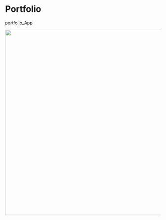 # Portfolio
portfolio_App
<p align="center"><img width="600" src="https://i.imgur.com/m4RmjCp.gif"></p>
